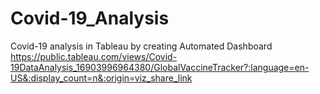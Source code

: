 # Covid-19_Analysis
Covid-19 analysis in Tableau by creating Automated Dashboard
https://public.tableau.com/views/Covid-19DataAnalysis_16903996964380/GlobalVaccineTracker?:language=en-US&:display_count=n&:origin=viz_share_link

